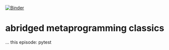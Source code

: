 [![Binder](https://mybinder.org/badge_logo.svg)](https://mybinder.org/v2/gh/obestwalter/abridged-meta-programming-classics/master?filepath=amc-pytest.ipynb)

# abridged metaprogramming classics

... this episode: pytest
